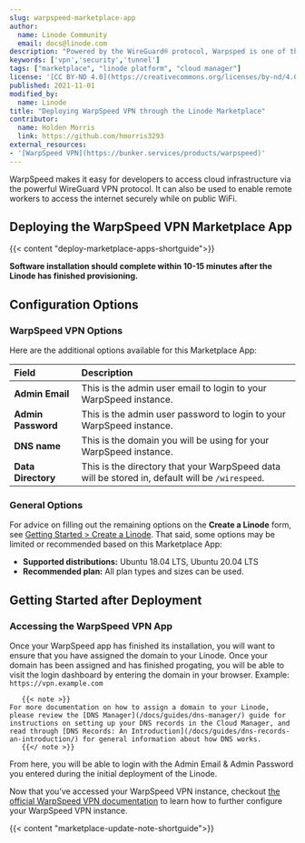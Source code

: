 ```yaml
---
slug: warpspeed-marketplace-app
author:
  name: Linode Community
  email: docs@linode.com
description: "Powered by the WireGuard® protocol, Warpsped is one of the fastest, easiest to use, and most secure VPN gateway software."
keywords: ['vpn','security','tunnel']
tags: ["marketplace", "linode platform", "cloud manager"]
license: '[CC BY-ND 4.0](https://creativecommons.org/licenses/by-nd/4.0)'
published: 2021-11-01
modified_by:
  name: Linode
title: "Deploying WarpSpeed VPN through the Linode Marketplace"
contributor:
  name: Holden Morris
  link: https://github.com/hmorris3293
external_resources:
- '[WarpSpeed VPN](https://bunker.services/products/warpspeed)'
---
```


WarpSpeed makes it easy for developers to access cloud infrastructure via the powerful WireGuard VPN protocol. It can also be used to enable remote workers to access the internet securely while on public WiFi.

## Deploying the WarpSpeed VPN Marketplace App

{{< content "deploy-marketplace-apps-shortguide">}}

**Software installation should complete within 10-15 minutes after the Linode has finished provisioning.**

## Configuration Options

### WarpSpeed VPN Options

Here are the additional options available for this Marketplace App:

| **Field** | **Description** |
|:--------------|:------------|
| **Admin Email** | This is the admin user email to login to your WarpSpeed instance. |
| **Admin Password** | This is the admin user password to login to your WarpSpeed instance. |
| **DNS name** | This is the domain you will be using for your WarpSpeed instance. |
| **Data Directory** | This is the directory that your WarpSpeed data will be stored in, default will be `/wirespeed`. |

### General Options

For advice on filling out the remaining options on the **Create a Linode** form, see [Getting Started > Create a Linode](/docs/guides/getting-started/#create-a-linode). That said, some options may be limited or recommended based on this Marketplace App:

- **Supported distributions:** Ubuntu 18.04 LTS, Ubuntu 20.04 LTS
- **Recommended plan:** All plan types and sizes can be used.

## Getting Started after Deployment

### Accessing the WarpSpeed VPN App

Once your WarpSpeed app has finished its installation, you will want to ensure that you have assigned the domain to your Linode. Once your domain has been assigned and has finished progating, you will be able to visit the login dashboard by entering the domain in your browser. Example: `https://vpn.example.com`

       {{< note >}}
    For more documentation on how to assign a domain to your Linode, please review the [DNS Manager](/docs/guides/dns-manager/) guide for instructions on setting up your DNS records in the Cloud Manager, and read through [DNS Records: An Introduction](/docs/guides/dns-records-an-introduction/) for general information about how DNS works.
       {{</ note >}}

From here, you will be able to login with the Admin Email & Admin Password you entered during the initial deployment of the Linode.

Now that you’ve accessed your WarpSpeed VPN instance, checkout [the official WarpSpeed VPN documentation](https://bunker.services/products/warpspeed/install-linode) to learn how to further configure your WarpSpeed VPN instance.

{{< content "marketplace-update-note-shortguide">}}